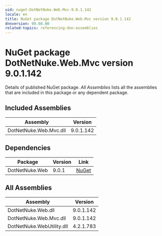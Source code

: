 ```yaml
---
uid: nuget-DotNetNuke.Web.Mvc-9.0.1.142
locale: en
title: NuGet package DotNetNuke.Web.Mvc version 9.0.1.142
dnnversion: 09.08.00
related-topics: referencing-dnn-assemblies
---
```


# NuGet package DotNetNuke.Web.Mvc version 9.0.1.142
Details of published NuGet package.
*All Assemblies* lists all the assemblies that are included in this package or any dependent package.

## Included Assemblies

|Assembly|Version|
|---|---|
|DotNetNuke.Web.Mvc.dll|9.0.1.142|

## Dependencies

|Package|Version|Link|
|---|---|---|
|DotNetNuke.Web|9.0.1|[NuGet](https://www.nuget.org/packages/DotNetNuke.Web/9.0.1)|

## All Assemblies

|Assembly|Version|
|---|---|
|DotNetNuke.Web.dll|9.0.1.142|
|DotNetNuke.Web.Mvc.dll|9.0.1.142|
|DotNetNuke.WebUtility.dll|4.2.1.783|

